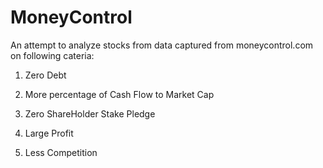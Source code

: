 # MoneyControl

An attempt to analyze stocks from data captured from moneycontrol.com on following cateria:

1. Zero Debt

2. More percentage of Cash Flow to Market Cap 

3. Zero ShareHolder Stake Pledge

4. Large Profit

5. Less Competition
